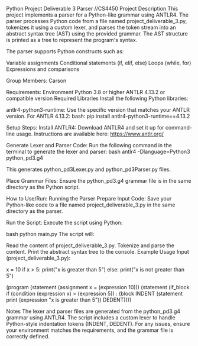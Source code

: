 Python Project Deliverable 3 Parser  //CS4450
Project Description
This project implements a parser for a Python-like grammar using ANTLR4. The parser processes Python code from a file named project_deliverable_3.py, tokenizes it using a custom lexer, and parses the token stream into an abstract syntax tree (AST) using the provided grammar. The AST structure is printed as a tree to represent the program's syntax.

The parser supports Python constructs such as:

Variable assignments
Conditional statements (if, elif, else)
Loops (while, for)
Expressions and comparisons

Group Members:
Carson


Requirements:
Environment
Python 3.8 or higher
ANTLR 4.13.2 or compatible version
Required Libraries
Install the following Python libraries:

antlr4-python3-runtime: Use the specific version that matches your ANTLR version. For ANTLR 4.13.2:
bash: pip install antlr4-python3-runtime==4.13.2


Setup Steps:
Install ANTLR4: Download ANTLR4 and set it up for command-line usage. Instructions are available here: https://www.antlr.org/

Generate Lexer and Parser Code: Run the following command in the terminal to generate the lexer and parser:
bash antlr4 -Dlanguage=Python3 python_pd3.g4

This generates python_pd3Lexer.py and python_pd3Parser.py files.


Place Grammar Files: Ensure the python_pd3.g4 grammar file is in the same directory as the Python script.


How to Use/Run:
Running the Parser
Prepare Input Code: Save your Python-like code to a file named project_deliverable_3.py in the same directory as the parser.

Run the Script: Execute the script using Python:

bash python main.py
The script will:

Read the content of project_deliverable_3.py.
Tokenize and parse the content.
Print the abstract syntax tree to the console.
Example Usage
Input (project_deliverable_3.py): 

x = 10
if x > 5:
    print("x is greater than 5")
else:
    print("x is not greater than 5")

(program (statement (assignment x = (expression 10))) (statement (if_block if (condition (expression x) > (expression 5)) : (block INDENT (statement print (expression "x is greater than 5")) DEDENT))))


Notes
The lexer and parser files are generated from the python_pd3.g4 grammar using ANTLR4.
The script includes a custom lexer to handle Python-style indentation tokens (INDENT, DEDENT).
For any issues, ensure your environment matches the requirements, and the grammar file is correctly defined.